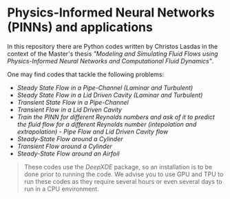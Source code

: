 # Physics-Informed Neural Networks (PINNs) and applications

In this repository there are Python codes written by Christos Lasdas in the context of the Master's thesis *"Modeling and Simulating Fluid Flows using Physics-Informed Neural Networks and Computational Fluid Dynamics"*.

One may find codes that tackle the following problems:

* *Steady State Flow in a Pipe-Channel (Laminar and Turbulent)*
* *Steady State Flow in a Lid Driven Cavity (Laminar and Turbulent)*
* *Transient State Flow in a Pipe-Channel*
* *Transient Flow in a Lid Driven Cavity*
* *Train the PINN for different Reynolds numbers and ask of it to predict the fluid flow for a different Reynolds number (intepolation and extrapolation) - Pipe Flow and Lid Driven Cavity flow*
* *Steady-State Flow around a Cylinder*
* *Transient Flow around a Cylinder*
* *Steady-State Flow around an Airfoil*

> These codes use the *DeepXDE* package, so an installation is to be done prior to running the code.
> We advise you to use GPU and TPU to run these codes as they require several hours or even several days to run in a CPU environment.
